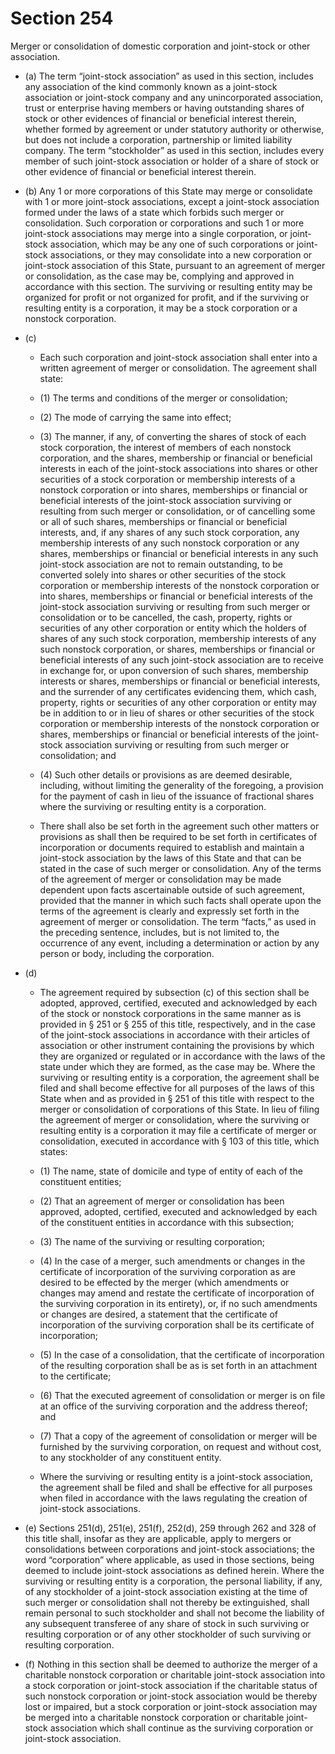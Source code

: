 # Section 254

Merger or consolidation of domestic corporation and joint-stock or other association.

- (a) The term “joint-stock association” as used in this section, includes any association of the kind commonly known as a joint-stock association or joint-stock company and any unincorporated association, trust or enterprise having members or having outstanding shares of stock or other evidences of financial or beneficial interest therein, whether formed by agreement or under statutory authority or otherwise, but does not include a corporation, partnership or limited liability company. The term “stockholder” as used in this section, includes every member of such joint-stock association or holder of a share of stock or other evidence of financial or beneficial interest therein.

- (b) Any 1 or more corporations of this State may merge or consolidate with 1 or more joint-stock associations, except a joint-stock association formed under the laws of a state which forbids such merger or consolidation. Such corporation or corporations and such 1 or more joint-stock associations may merge into a single corporation, or joint-stock association, which may be any one of such corporations or joint-stock associations, or they may consolidate into a new corporation or joint-stock association of this State, pursuant to an agreement of merger or consolidation, as the case may be, complying and approved in accordance with this section. The surviving or resulting entity may be organized for profit or not organized for profit, and if the surviving or resulting entity is a corporation, it may be a stock corporation or a nonstock corporation.

- (c) 

  - Each such corporation and joint-stock association shall enter into a written agreement of merger or consolidation. The agreement shall state:

  - (1) The terms and conditions of the merger or consolidation;

  - (2) The mode of carrying the same into effect;

  - (3) The manner, if any, of converting the shares of stock of each stock corporation, the interest of members of each nonstock corporation, and the shares, membership or financial or beneficial interests in each of the joint-stock associations into shares or other securities of a stock corporation or membership interests of a nonstock corporation or into shares, memberships or financial or beneficial interests of the joint-stock association surviving or resulting from such merger or consolidation, or of cancelling some or all of such shares, memberships or financial or beneficial interests, and, if any shares of any such stock corporation, any membership interests of any such nonstock corporation or any shares, memberships or financial or beneficial interests in any such joint-stock association are not to remain outstanding, to be converted solely into shares or other securities of the stock corporation or membership interests of the nonstock corporation or into shares, memberships or financial or beneficial interests of the joint-stock association surviving or resulting from such merger or consolidation or to be cancelled, the cash, property, rights or securities of any other corporation or entity which the holders of shares of any such stock corporation, membership interests of any such nonstock corporation, or shares, memberships or financial or beneficial interests of any such joint-stock association are to receive in exchange for, or upon conversion of such shares, membership interests or shares, memberships or financial or beneficial interests, and the surrender of any certificates evidencing them, which cash, property, rights or securities of any other corporation or entity may be in addition to or in lieu of shares or other securities of the stock corporation or membership interests of the nonstock corporation or shares, memberships or financial or beneficial interests of the joint-stock association surviving or resulting from such merger or consolidation; and

  - (4) Such other details or provisions as are deemed desirable, including, without limiting the generality of the foregoing, a provision for the payment of cash in lieu of the issuance of fractional shares where the surviving or resulting entity is a corporation.

  - There shall also be set forth in the agreement such other matters or provisions as shall then be required to be set forth in certificates of incorporation or documents required to establish and maintain a joint-stock association by the laws of this State and that can be stated in the case of such merger or consolidation. Any of the terms of the agreement of merger or consolidation may be made dependent upon facts ascertainable outside of such agreement, provided that the manner in which such facts shall operate upon the terms of the agreement is clearly and expressly set forth in the agreement of merger or consolidation. The term “facts,” as used in the preceding sentence, includes, but is not limited to, the occurrence of any event, including a determination or action by any person or body, including the corporation.

- (d) 

  - The agreement required by subsection (c) of this section shall be adopted, approved, certified, executed and acknowledged by each of the stock or nonstock corporations in the same manner as is provided in § 251 or § 255 of this title, respectively, and in the case of the joint-stock associations in accordance with their articles of association or other instrument containing the provisions by which they are organized or regulated or in accordance with the laws of the state under which they are formed, as the case may be. Where the surviving or resulting entity is a corporation, the agreement shall be filed and shall become effective for all purposes of the laws of this State when and as provided in § 251 of this title with respect to the merger or consolidation of corporations of this State. In lieu of filing the agreement of merger or consolidation, where the surviving or resulting entity is a corporation it may file a certificate of merger or consolidation, executed in accordance with § 103 of this title, which states:

  - (1) The name, state of domicile and type of entity of each of the constituent entities;

  - (2) That an agreement of merger or consolidation has been approved, adopted, certified, executed and acknowledged by each of the constituent entities in accordance with this subsection;

  - (3) The name of the surviving or resulting corporation;

  - (4) In the case of a merger, such amendments or changes in the certificate of incorporation of the surviving corporation as are desired to be effected by the merger (which amendments or changes may amend and restate the certificate of incorporation of the surviving corporation in its entirety), or, if no such amendments or changes are desired, a statement that the certificate of incorporation of the surviving corporation shall be its certificate of incorporation;

  - (5) In the case of a consolidation, that the certificate of incorporation of the resulting corporation shall be as is set forth in an attachment to the certificate;

  - (6) That the executed agreement of consolidation or merger is on file at an office of the surviving corporation and the address thereof; and

  - (7) That a copy of the agreement of consolidation or merger will be furnished by the surviving corporation, on request and without cost, to any stockholder of any constituent entity.

  - Where the surviving or resulting entity is a joint-stock association, the agreement shall be filed and shall be effective for all purposes when filed in accordance with the laws regulating the creation of joint-stock associations.

- (e) Sections 251(d), 251(e), 251(f), 252(d), 259 through 262 and 328 of this title shall, insofar as they are applicable, apply to mergers or consolidations between corporations and joint-stock associations; the word “corporation” where applicable, as used in those sections, being deemed to include joint-stock associations as defined herein. Where the surviving or resulting entity is a corporation, the personal liability, if any, of any stockholder of a joint-stock association existing at the time of such merger or consolidation shall not thereby be extinguished, shall remain personal to such stockholder and shall not become the liability of any subsequent transferee of any share of stock in such surviving or resulting corporation or of any other stockholder of such surviving or resulting corporation.

- (f) Nothing in this section shall be deemed to authorize the merger of a charitable nonstock corporation or charitable joint-stock association into a stock corporation or joint-stock association if the charitable status of such nonstock corporation or joint-stock association would be thereby lost or impaired, but a stock corporation or joint-stock association may be merged into a charitable nonstock corporation or charitable joint-stock association which shall continue as the surviving corporation or joint-stock association.
